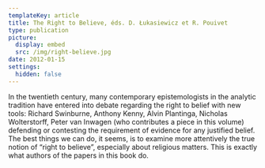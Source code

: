 ```yaml
---
templateKey: article
title: The Right to Believe, éds. D. Łukasiewicz et R. Pouivet
type: publication
picture:
  display: embed
  src: /img/right-believe.jpg
date: 2012-01-15
settings:
  hidden: false
---
```

In the twentieth century, many contemporary epistemologists in the analytic tradition have entered into debate regarding the right to belief with new tools: Richard Swinburne, Anthony Kenny, Alvin Plantinga, Nicholas Wolterstorff, Peter van Inwagen (who contributes a piece in this volume) defending or contesting the requirement of evidence for any justified belief. The best things we can do, it seems, is to examine more attentively the true notion of “right to believe”, especially about religious matters. This is exactly what authors of the papers in this book do.